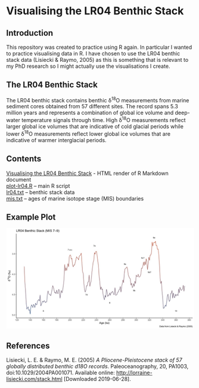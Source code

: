 # Visualising the LR04 Benthic Stack
  
## Introduction
This repository was created to practice using R again. In particular I wanted to practice visualising data in R. I have chosen to use the LR04 benthic stack data (Lisiecki & Raymo, 2005) as this is something that is relevant to my PhD research so I might actually use the visualisations I create.  
  
## The LR04 Benthic Stack
The LR04 benthic stack contains benthic &#948;<sup>18</sup>O measurements from marine sediment cores obtained from 57 different sites. The record spans 5.3 million years and represents a combination of global ice volume and deep-water temperature signals through time. High &#948;<sup>18</sup>O measurements reflect larger global ice volumes that are indicative of cold glacial periods while lower &#948;<sup>18</sup>O measurements reflect lower global ice volumes that are indicative of warmer interglacial periods.  

  
## Contents
[Visualising the LR04 Benthic Stack](https://robynfsj.github.io/lr04/) - HTML render of R Markdown document   
[plot-lr04.R](https://github.com/robynfsj/lr04/blob/master/plot-lr04.R) – main R script  
[lr04.txt](https://github.com/robynfsj/lr04/blob/master/data/lr04.txt) – benthic stack data  
[mis.txt](https://github.com/robynfsj/lr04/blob/master/data/mis.txt) – ages of marine isotope stage (MIS) boundaries  
  
## Example Plot
![LR04 MIS 7–9](https://raw.githubusercontent.com/robynfsj/lr04/master/plots/mis-7-to-9.jpeg)

## References
Lisiecki, L. E. & Raymo, M. E. (2005) *A Pliocene-Pleistocene stack of 57 globally distributed benthic d18O records*. Paleoceanography, 20, PA1003, doi:10.1029/2004PA001071. Available online: http://lorraine-lisiecki.com/stack.html [Downloaded 2019-06-28].
